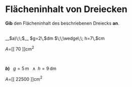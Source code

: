 <!--
version:  0.0.1

language: de


@style
input {
    text-align: center;
}

.flex-container {
    display: flex;
    flex-wrap: wrap;
    align-items: stretch;
    gap: 20px;
}

.flex-child {
    flex: 1;
    min-width: 350px;
    margin-right: 20px;
}

@media (max-width: 400px) {
    .flex-child {
        flex: 100%;
        margin-right: 0;
    }
}
@end

formula: \carry   \textcolor{red}{\scriptsize #1}
formula: \digit   \rlap{\carry{#1}}\phantom{#2}#2
formula: \permil  \text{‰}

import: https://raw.githubusercontent.com/LiaTemplates/Tikz-Jax/main/README.md

script: https://cdn.jsdelivr.net/gh/LiaTemplates/Tikz-Jax@main/dist/index.js


tags: Dreiecke, Länge, Fläche, Einheiten, leicht, niedrig, Angeben

comment: Berechne den Flächeninhalt einer dreieckigen Fläche. Achte auf die Einheiten

author: Martin Lommatzsch

-->




# Flächeninhalt von Dreiecken


**Gib** den Flächeninhalt des beschriebenen Dreiecks **an**.

<br>


<section class="flex-container">

<div class="flex-child">
__$a)\;\;$__ $g=2\,$dm $\;\;\wedge\;\; h=7\,$cm

$A=$[[  70    ]]cm$^2$

<br>
</div>

<div class="flex-child">

__$b)\;\;$__ $g=5\,$m $\;\;\wedge\;\; h=9\,$dm

$A=$[[  22500  ]]cm$^2$



</div>

</section>





<br>
<br>
<br>
<br>
<br>